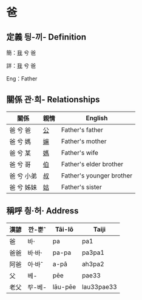 # 爸
## 定義 딍-끼- Definition
簡：[我](member1.md) 兮 爸

詳：[我](member1.md) 兮 爸

Eng：Father

## 關係 관·희- Relationships

關係 | 親情 | English
--- | --- | --- 
爸 兮 爸 | [公](member8.md) | Father's father
爸 兮 媽 | [嫲](member9.md) | Father's mother
爸 兮 某 | [媽](member3.md) | Father's wife
爸 兮 哥 | [伯](member10.md) | Father's elder brother
爸 兮 小弟 | [叔](member11.md) | Father's younger brother
爸 兮 姊妹 | [姑](member12.md) | Father's sister


## 稱呼 칑·허· Address

漢諺 | 깐-뿐ˆ | Tâi-lô | Taiji
--- | --- | --- | --- 
爸 | 바· | pa | pa1 
爸爸 | 바·바· | pa-pa | pa3pa1 
阿爸 | 아·바ˆ | a-pâ | ah3pa2 
父 | 베- | pēe | pae33 
老父 | ᄅᅷ-베- | lāu-pēe | lau33pae33 
